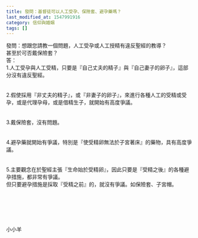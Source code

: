 ```yaml
---
title: 發問：基督徒可以人工受孕、保險套、避孕藥嗎？
last_modified_at: 1547991916
category: 信仰與婚姻
tags: []
---
```


發問：想跟您請教一個問題，人工受孕或人工授精有違反聖經的教導？<br>甚至於可否戴保險套？<br><!--more-->答：<br>1.人工受孕與人工受精，只要是『自己丈夫的精子』與『自己妻子的卵子』，這部分沒有違反聖經。<br><br><br>2.假使採用『非丈夫的精子』，或『非妻子的卵子』，來進行各種人工的受精或受孕，或是代理孕母，或是借精生子，就開始有高度爭議。<br><br><br>3.戴保險套，沒有問題。<br><br><br>4.避孕藥就開始有爭議，特別是『使受精卵無法於子宮著床』的藥物，具有高度爭議。<br><br><br>5.主要觀念在於聖經主張『生命始於受精卵』，因此只要是『受精之後』的各種避孕措施，都非常有爭議。<br>但只要避孕措施是採取『受精之前』的，就沒有爭議。如保險套、子宮帽。<br><br><br><br><br><br><br>小小羊<br><br><br><br><br><br><br>
